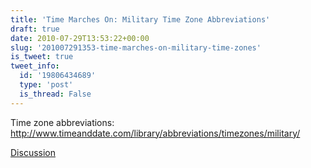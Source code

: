```yaml
---
title: 'Time Marches On: Military Time Zone Abbreviations'
draft: true
date: 2010-07-29T13:53:22+00:00
slug: '201007291353-time-marches-on-military-time-zones'
is_tweet: true
tweet_info:
  id: '19806434689'
  type: 'post'
  is_thread: False
---
```




Time zone abbreviations: http://www.timeanddate.com/library/abbreviations/timezones/military/

[Discussion](https://x.com/sytelus/status/19806434689)
